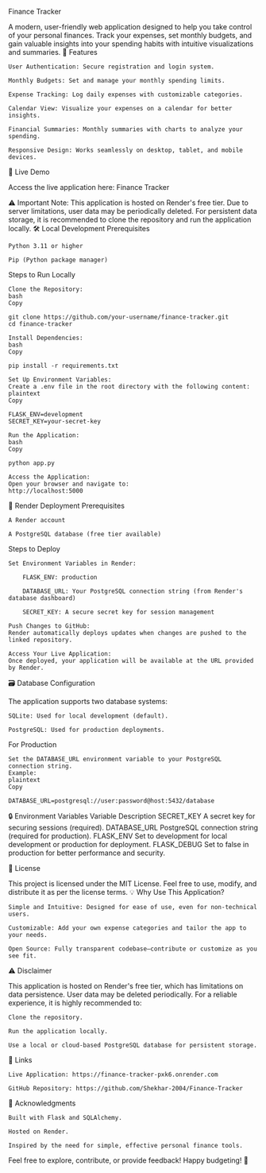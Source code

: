 Finance Tracker

A modern, user-friendly web application designed to help you take control of your personal finances. Track your expenses, set monthly budgets, and gain valuable insights into your spending habits with intuitive visualizations and summaries.
🌟 Features

    User Authentication: Secure registration and login system.

    Monthly Budgets: Set and manage your monthly spending limits.

    Expense Tracking: Log daily expenses with customizable categories.

    Calendar View: Visualize your expenses on a calendar for better insights.

    Financial Summaries: Monthly summaries with charts to analyze your spending.

    Responsive Design: Works seamlessly on desktop, tablet, and mobile devices.

🚀 Live Demo

Access the live application here: Finance Tracker

⚠️ Important Note:
This application is hosted on Render's free tier. Due to server limitations, user data may be periodically deleted. For persistent data storage, it is recommended to clone the repository and run the application locally.
🛠️ Local Development
Prerequisites

    Python 3.11 or higher

    Pip (Python package manager)

Steps to Run Locally

    Clone the Repository:
    bash
    Copy

    git clone https://github.com/your-username/finance-tracker.git
    cd finance-tracker

    Install Dependencies:
    bash
    Copy

    pip install -r requirements.txt

    Set Up Environment Variables:
    Create a .env file in the root directory with the following content:
    plaintext
    Copy

    FLASK_ENV=development
    SECRET_KEY=your-secret-key

    Run the Application:
    bash
    Copy

    python app.py

    Access the Application:
    Open your browser and navigate to:
    http://localhost:5000

🚀 Render Deployment
Prerequisites

    A Render account

    A PostgreSQL database (free tier available)

Steps to Deploy

    Set Environment Variables in Render:

        FLASK_ENV: production

        DATABASE_URL: Your PostgreSQL connection string (from Render's database dashboard)

        SECRET_KEY: A secure secret key for session management

    Push Changes to GitHub:
    Render automatically deploys updates when changes are pushed to the linked repository.

    Access Your Live Application:
    Once deployed, your application will be available at the URL provided by Render.

🗃️ Database Configuration

The application supports two database systems:

    SQLite: Used for local development (default).

    PostgreSQL: Used for production deployments.

For Production

    Set the DATABASE_URL environment variable to your PostgreSQL connection string.
    Example:
    plaintext
    Copy

    DATABASE_URL=postgresql://user:password@host:5432/database

🔒 Environment Variables
Variable	Description
SECRET_KEY	A secret key for securing sessions (required).
DATABASE_URL	PostgreSQL connection string (required for production).
FLASK_ENV	Set to development for local development or production for deployment.
FLASK_DEBUG	Set to false in production for better performance and security.

📜 License

This project is licensed under the MIT License. Feel free to use, modify, and distribute it as per the license terms.
💡 Why Use This Application?

    Simple and Intuitive: Designed for ease of use, even for non-technical users.

    Customizable: Add your own expense categories and tailor the app to your needs.

    Open Source: Fully transparent codebase—contribute or customize as you see fit.

⚠️ Disclaimer

This application is hosted on Render's free tier, which has limitations on data persistence. User data may be deleted periodically. For a reliable experience, it is highly recommended to:

    Clone the repository.

    Run the application locally.

    Use a local or cloud-based PostgreSQL database for persistent storage.

🔗 Links

    Live Application: https://finance-tracker-pxk6.onrender.com

    GitHub Repository: https://github.com/Shekhar-2004/Finance-Tracker

🙏 Acknowledgments

    Built with Flask and SQLAlchemy.

    Hosted on Render.

    Inspired by the need for simple, effective personal finance tools.

Feel free to explore, contribute, or provide feedback! Happy budgeting! 🎉